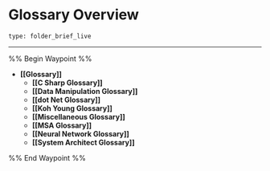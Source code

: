 # Glossary Overview
 
```ccard
type: folder_brief_live
```
 
---

%% Begin Waypoint %%
- **[[Glossary]]**
	- **[[C Sharp Glossary]]**
	- **[[Data Manipulation Glossary]]**
	- **[[dot Net Glossary]]**
	- **[[Koh Young Glossary]]**
	- **[[Miscellaneous Glossary]]**
	- **[[MSA Glossary]]**
	- **[[Neural Network Glossary]]**
	- **[[System Architect Glossary]]**

%% End Waypoint %%